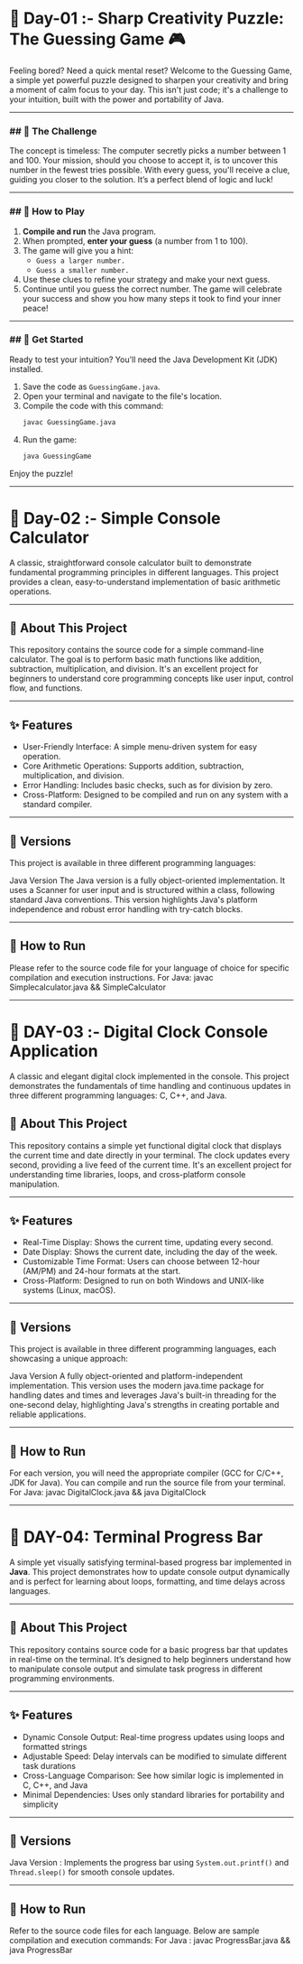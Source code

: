 # 🧠 Day-01 :- Sharp Creativity Puzzle: The Guessing Game 🎮

Feeling bored? Need a quick mental reset? Welcome to the Guessing Game, a simple yet powerful puzzle designed to sharpen your creativity and bring a moment of calm focus to your day. This isn't just code; it's a challenge to your intuition, built with the power and portability of Java.

---

### ## 🌟 The Challenge

The concept is timeless: The computer secretly picks a number between 1 and 100. Your mission, should you choose to accept it, is to uncover this number in the fewest tries possible. With every guess, you'll receive a clue, guiding you closer to the solution. It’s a perfect blend of logic and luck!

---

### ## 🚀 How to Play

1.  **Compile and run** the Java program.
2.  When prompted, **enter your guess** (a number from 1 to 100).
3.  The game will give you a hint:
    - `Guess a larger number.`
    - `Guess a smaller number.`
4.  Use these clues to refine your strategy and make your next guess.
5.  Continue until you guess the correct number. The game will celebrate your success and show you how many steps it took to find your inner peace!

---

### ## 🔧 Get Started

Ready to test your intuition? You'll need the Java Development Kit (JDK) installed.

1.  Save the code as `GuessingGame.java`.
2.  Open your terminal and navigate to the file's location.
3.  Compile the code with this command:
    ```bash
    javac GuessingGame.java
    ```
4.  Run the game:
    ```bash
    java GuessingGame
    ```

Enjoy the puzzle!


---


# 🧠 Day-02 :- Simple Console Calculator
A classic, straightforward console calculator built to demonstrate fundamental programming principles in different languages. This project provides a clean, easy-to-understand implementation of basic arithmetic operations.

---

## 🌟 About This Project
This repository contains the source code for a simple command-line calculator. The goal is to perform basic math functions like addition, subtraction, multiplication, and division. It's an excellent project for beginners to understand core programming concepts like user input, control flow, and functions.

---

## ✨ Features
- User-Friendly Interface: A simple menu-driven system for easy operation.
- Core Arithmetic Operations: Supports addition, subtraction, multiplication, and division.
- Error Handling: Includes basic checks, such as for division by zero.
- Cross-Platform: Designed to be compiled and run on any system with a standard compiler.

---

## 🚀 Versions
This project is available in three different programming languages:

Java Version
The Java version is a fully object-oriented implementation. It uses a Scanner for user input and is structured within a class, following standard Java conventions. This version highlights Java's platform independence and robust error handling with try-catch blocks.

---

## 🔧 How to Run
Please refer to the source code file for your language of choice for specific compilation and execution instructions.
For Java: javac Simplecalculator.java && SimpleCalculator


---


# 🧠 DAY-03 :- Digital Clock Console Application
A classic and elegant digital clock implemented in the console. This project demonstrates the fundamentals of time handling and continuous updates in three different programming languages: C, C++, and Java.

## 🌟 About This Project
This repository contains a simple yet functional digital clock that displays the current time and date directly in your terminal. The clock updates every second, providing a live feed of the current time. It's an excellent project for understanding time libraries, loops, and cross-platform console manipulation.

---

## ✨ Features
- Real-Time Display: Shows the current time, updating every second. 
- Date Display: Shows the current date, including the day of the week.
- Customizable Time Format: Users can choose between 12-hour (AM/PM) and 24-hour formats at the start.
- Cross-Platform: Designed to run on both Windows and UNIX-like systems (Linux, macOS).

---

## 🚀 Versions
This project is available in three different programming languages, each showcasing a unique approach:

Java Version
A fully object-oriented and platform-independent implementation. This version uses the modern java.time package for handling dates and times and leverages Java's built-in threading for the one-second delay, highlighting Java's strengths in creating portable and reliable applications.

--- 

## 🔧 How to Run
For each version, you will need the appropriate compiler (GCC for C/C++, JDK for Java). You can compile and run the source file from your terminal.
For Java: javac DigitalClock.java && java DigitalClock


---


# 🧠 DAY-04: Terminal Progress Bar

A simple yet visually satisfying terminal-based progress bar implemented in **Java**. This project demonstrates how to update console output dynamically and is perfect for learning about loops, formatting, and time delays across languages.

---

## 🌟 About This Project

This repository contains source code for a basic progress bar that updates in real-time on the terminal. It’s designed to help beginners understand how to manipulate console output and simulate task progress in different programming environments.

---

## ✨ Features

- Dynamic Console Output: Real-time progress updates using loops and formatted strings  
- Adjustable Speed: Delay intervals can be modified to simulate different task durations  
- Cross-Language Comparison: See how similar logic is implemented in C, C++, and Java  
- Minimal Dependencies: Uses only standard libraries for portability and simplicity  

---

## 🚀 Versions

Java Version  : Implements the progress bar using `System.out.printf()` and `Thread.sleep()` for smooth console updates.

---

## 🔧 How to Run

Refer to the source code files for each language. Below are sample compilation and execution commands:
For Java : javac ProgressBar.java && java ProgressBar